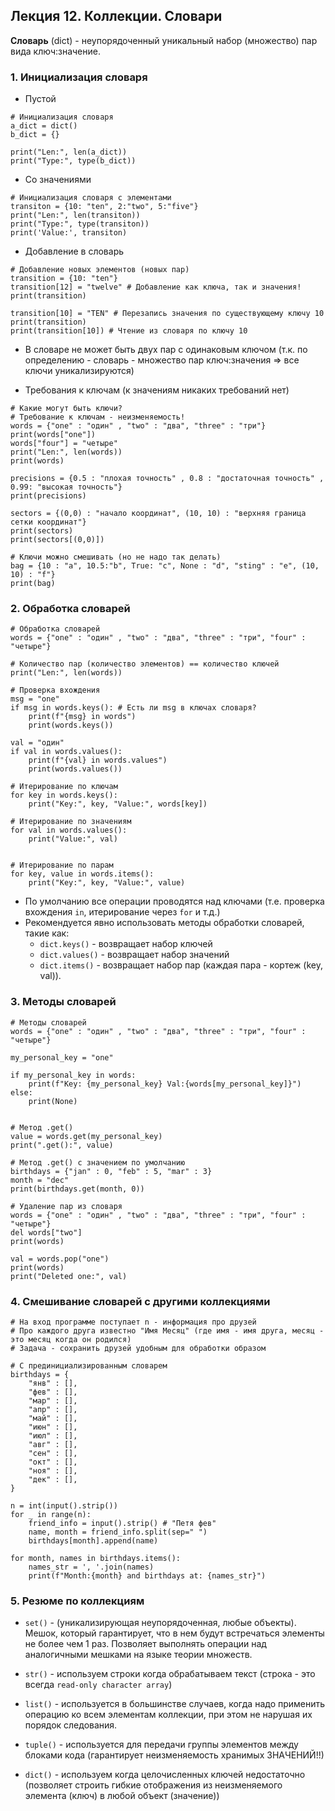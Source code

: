 ## Лекция 12. Коллекции. Словари

**Словарь** (dict) - неупорядоченный уникальный набор (множество) пар вида ключ:значение.

### 1. Инициализация словаря
* Пустой
```
# Инициализация словаря
a_dict = dict()
b_dict = {}

print("Len:", len(a_dict))
print("Type:", type(b_dict))
```

* Со значениями
```
# Инициализация словаря с элементами
transiton = {10: "ten", 2:"two", 5:"five"}
print("Len:", len(transiton))
print("Type:", type(transiton))
print('Value:', transiton)
```

* Добавление в словарь
```
# Добавление новых элементов (новых пар)
transition = {10: "ten"}
transition[12] = "twelve" # Добавление как ключа, так и значения!
print(transition)

transition[10] = "TEN" # Перезапись значения по существующему ключу 10
print(transition)
print(transition[10]) # Чтение из словаря по ключу 10
```

* В словаре не может быть двух пар с одинаковым ключом (т.к. по определению - словарь - множество пар ключ:значения => все ключи уникализируются)

* Требования к ключам (к значениям никаких требований нет)
```
# Какие могут быть ключи?
# Требование к ключам - неизменяемость!
words = {"one" : "один" , "two" : "два", "three" : "три"}
print(words["one"])
words["four"] = "четыре"
print("Len:", len(words))
print(words)

precisions = {0.5 : "плохая точность" , 0.8 : "достаточная точность" , 0.99: "высокая точность"}
print(precisions)

sectors = {(0,0) : "начало координат", (10, 10) : "верхняя граница сетки координат"}
print(sectors)
print(sectors[(0,0)])

# Ключи можно смешивать (но не надо так делать)
bag = {10 : "a", 10.5:"b", True: "c", None : "d", "sting" : "e", (10, 10) : "f"}
print(bag)
```

### 2. Обработка словарей
```
# Обработка словарей
words = {"one" : "один" , "two" : "два", "three" : "три", "four" : "четыре"}

# Количество пар (количество элементов) == количество ключей
print("Len:", len(words))

# Проверка вхождения
msg = "one"
if msg in words.keys(): # Есть ли msg в ключах словаря?
    print(f"{msg} in words")
    print(words.keys())

val = "один"
if val in words.values():
    print(f"{val} in words.values")
    print(words.values())

# Итерирование по ключам
for key in words.keys():
    print("Key:", key, "Value:", words[key])

# Итерирование по значениям
for val in words.values():
    print("Value:", val)


# Итерирование по парам
for key, value in words.items():
    print("Key:", key, "Value:", value)
```

* По умолчанию все операции проводятся над ключами (т.е. проверка вхождения `in`, итерирование через `for` и т.д.)
* Рекомендуется явно использовать методы обработки словарей, такие как:
    * `dict.keys()` - возвращает набор ключей
    * `dict.values()` - возвращает набор значений
    * `dict.items()` - возвращает набор пар (каждая пара - кортеж (key, val)).

### 3. Методы словарей
```
# Методы словарей
words = {"one" : "один" , "two" : "два", "three" : "три", "four" : "четыре"}

my_personal_key = "one"

if my_personal_key in words:
    print(f"Key: {my_personal_key} Val:{words[my_personal_key]}")
else:
    print(None)


# Метод .get()
value = words.get(my_personal_key)
print(".get():", value)

# Метод .get() с значением по умолчанию
birthdays = {"jan" : 0, "feb" : 5, "mar" : 3}
month = "dec"
print(birthdays.get(month, 0))

# Удаление пар из словаря
words = {"one" : "один" , "two" : "два", "three" : "три", "four" : "четыре"}
del words["two"]
print(words)

val = words.pop("one")
print(words)
print("Deleted one:", val)
```

### 4. Смешивание словарей с другими коллекциями
```
# На вход программе поступает n - информация про друзей
# Про каждого друга известно "Имя Месяц" (где имя - имя друга, месяц - это месяц когда он родился)
# Задача - сохранить друзей удобным для обработки образом

# С прединициализированным словарем
birthdays = {
    "янв" : [],
    "фев" : [],
    "мар" : [],
    "апр" : [],
    "май" : [],
    "июн" : [],
    "июл" : [],
    "авг" : [],
    "сен" : [],
    "окт" : [],
    "ноя" : [],
    "дек" : [],
}

n = int(input().strip())
for _ in range(n):
    friend_info = input().strip() # "Петя фев"
    name, month = friend_info.split(sep=" ")
    birthdays[month].append(name)

for month, names in birthdays.items():
    names_str = ', '.join(names)
    print(f"Month:{month} and birthdays at: {names_str}")
```


### 5. Резюме по коллекциям
* `set()` - (уникализирующая неупорядоченная, любые объекты). Мешок, который гарантирует, что в нем будут встречаться элементы не более чем 1 раз. Позволяет выполнять операции над аналогичными мешками на языке теории множеств.

* `str()` - используем строки когда обрабатываем текст (строка - это всегда `read-only character array`)

* `list()` - используется в большинстве случаев, когда надо применить операцию ко всем элементам коллекции, при этом не нарушая их порядок следования.

* `tuple()` - используется для передачи группы элементов между блоками кода (гарантирует неизменяемость хранимых ЗНАЧЕНИЙ!!)

* `dict()` - используем когда целочисленных ключей недостаточно (позволяет строить гибкие отображения из неизменяемого элемента (ключ) в любой объект (значение))